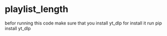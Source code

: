 # playlist_length
befor running this code make sure that you install yt_dlp
for install it run pip install yt_dlp
